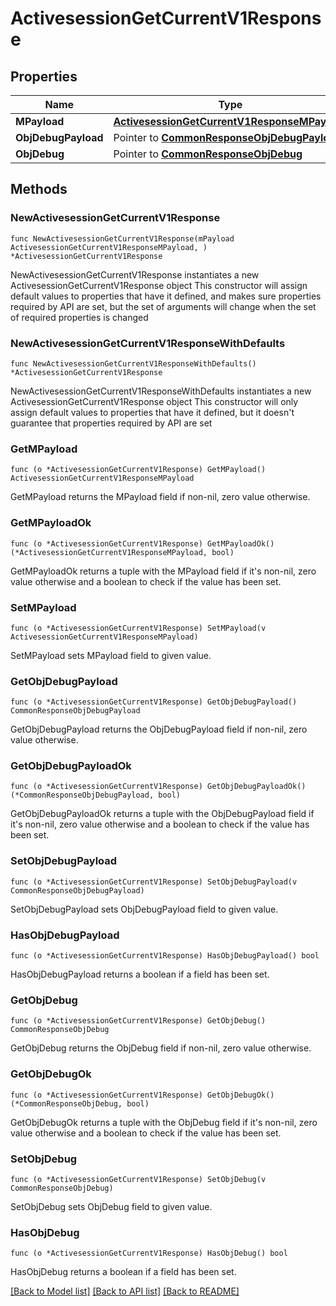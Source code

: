 # ActivesessionGetCurrentV1Response

## Properties

Name | Type | Description | Notes
------------ | ------------- | ------------- | -------------
**MPayload** | [**ActivesessionGetCurrentV1ResponseMPayload**](ActivesessionGetCurrentV1ResponseMPayload.md) |  | 
**ObjDebugPayload** | Pointer to [**CommonResponseObjDebugPayload**](CommonResponseObjDebugPayload.md) |  | [optional] 
**ObjDebug** | Pointer to [**CommonResponseObjDebug**](CommonResponseObjDebug.md) |  | [optional] 

## Methods

### NewActivesessionGetCurrentV1Response

`func NewActivesessionGetCurrentV1Response(mPayload ActivesessionGetCurrentV1ResponseMPayload, ) *ActivesessionGetCurrentV1Response`

NewActivesessionGetCurrentV1Response instantiates a new ActivesessionGetCurrentV1Response object
This constructor will assign default values to properties that have it defined,
and makes sure properties required by API are set, but the set of arguments
will change when the set of required properties is changed

### NewActivesessionGetCurrentV1ResponseWithDefaults

`func NewActivesessionGetCurrentV1ResponseWithDefaults() *ActivesessionGetCurrentV1Response`

NewActivesessionGetCurrentV1ResponseWithDefaults instantiates a new ActivesessionGetCurrentV1Response object
This constructor will only assign default values to properties that have it defined,
but it doesn't guarantee that properties required by API are set

### GetMPayload

`func (o *ActivesessionGetCurrentV1Response) GetMPayload() ActivesessionGetCurrentV1ResponseMPayload`

GetMPayload returns the MPayload field if non-nil, zero value otherwise.

### GetMPayloadOk

`func (o *ActivesessionGetCurrentV1Response) GetMPayloadOk() (*ActivesessionGetCurrentV1ResponseMPayload, bool)`

GetMPayloadOk returns a tuple with the MPayload field if it's non-nil, zero value otherwise
and a boolean to check if the value has been set.

### SetMPayload

`func (o *ActivesessionGetCurrentV1Response) SetMPayload(v ActivesessionGetCurrentV1ResponseMPayload)`

SetMPayload sets MPayload field to given value.


### GetObjDebugPayload

`func (o *ActivesessionGetCurrentV1Response) GetObjDebugPayload() CommonResponseObjDebugPayload`

GetObjDebugPayload returns the ObjDebugPayload field if non-nil, zero value otherwise.

### GetObjDebugPayloadOk

`func (o *ActivesessionGetCurrentV1Response) GetObjDebugPayloadOk() (*CommonResponseObjDebugPayload, bool)`

GetObjDebugPayloadOk returns a tuple with the ObjDebugPayload field if it's non-nil, zero value otherwise
and a boolean to check if the value has been set.

### SetObjDebugPayload

`func (o *ActivesessionGetCurrentV1Response) SetObjDebugPayload(v CommonResponseObjDebugPayload)`

SetObjDebugPayload sets ObjDebugPayload field to given value.

### HasObjDebugPayload

`func (o *ActivesessionGetCurrentV1Response) HasObjDebugPayload() bool`

HasObjDebugPayload returns a boolean if a field has been set.

### GetObjDebug

`func (o *ActivesessionGetCurrentV1Response) GetObjDebug() CommonResponseObjDebug`

GetObjDebug returns the ObjDebug field if non-nil, zero value otherwise.

### GetObjDebugOk

`func (o *ActivesessionGetCurrentV1Response) GetObjDebugOk() (*CommonResponseObjDebug, bool)`

GetObjDebugOk returns a tuple with the ObjDebug field if it's non-nil, zero value otherwise
and a boolean to check if the value has been set.

### SetObjDebug

`func (o *ActivesessionGetCurrentV1Response) SetObjDebug(v CommonResponseObjDebug)`

SetObjDebug sets ObjDebug field to given value.

### HasObjDebug

`func (o *ActivesessionGetCurrentV1Response) HasObjDebug() bool`

HasObjDebug returns a boolean if a field has been set.


[[Back to Model list]](../README.md#documentation-for-models) [[Back to API list]](../README.md#documentation-for-api-endpoints) [[Back to README]](../README.md)


